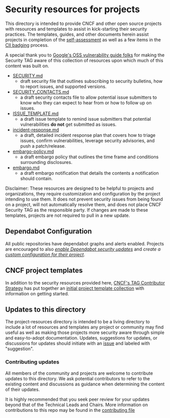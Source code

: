 # Security resources for projects

This directory is intended to provide CNCF and other open source projects with
resources and templates to assist in kick-starting their security practices.  The
templates, guides, and other documents herein assist projects in completion of
the [self-assessment](assessments/guide/self-assessment.md) as well as a few
items in the [CII badging](https://bestpractices.coreinfrastructure.org/en)
process.

A special thank you to [Google's OSS vulnerability guide
folks](https://github.com/google/oss-vulnerability-guide) for making the
Security TAG aware of this collection of resources upon which much of this
content was built on.

* [SECURITY.md](templates/SECURITY)
  * draft security file that outlines subscribing to security bulletins, how
      to report issues, and supported versions.
* [SECURITY_CONTACTS.md](templates/SECURITY_CONTACTS)
  * a draft security contacts file to allow potential issue submitters to know
      who they can expect to hear from or how to follow up on issues.
* [ISSUE_TEMPLATE.md](templates/ISSUE_TEMPLATE.md)
  * a draft issue template to remind issue submitters that potential
      vulnerabilities **do not** get submitted as issues.
* [incident-response.md](templates/incident-response.md)
  * a draft, detailed incident response plan that covers how to triage issues,
      confirm vulnerabilities, leverage security advisories, and push a
      patch/release.
* [embargo-policy.md](templates/embargo-policy.md)
  * a draft embargo policy that outlines the time frame and conditions
      surrounding disclosures.
* [embargo.md](templates/embargo.md)
  * a draft embargo notification that details the contents a notification should
    contain.

Disclaimer: These resources are designed to be helpful to projects and
organizations, they require customization and configuration by the project
intending to use them. It does not prevent security issues from being found on a
project, will not automatically resolve them, and does not place CNCF Security
TAG as the responsible party. If changes are made to these templates, projects
are not required to pull in a new update.

## Dependabot Configuration

All public repositories have dependabot graphs and alerts enabled. Projects are
encouraged to also *[enable Dependabot security
updates](https://docs.github.com/en/code-security/supply-chain-security/managing-vulnerabilities-in-your-projects-dependencies/configuring-dependabot-security-updates)*
and *create a [custom configuration for their
project](https://docs.github.com/en/code-security/supply-chain-security/keeping-your-dependencies-updated-automatically/enabling-and-disabling-version-updates)*.

## CNCF project templates

In addition to the security resources provided here, [CNCF's TAG Contributor
Strategy](https://github.com/cncf/tag-contributor-strategy/blob/main/README.md)
has put together an [initial project template
collection](https://github.com/cncf/project-template) with information on
getting started.

## Updates to this directory

The project-resources directory is intended to be a living directory to include
a lot of resources and templates any project or community may find useful as
well as making those projects more security aware through simple and
easy-to-adopt documentation. Updates, suggestions for updates, or discussions
for updates should initiate with an
[issue](https://github.com/cncf/tag-security/issues) and labeled with
"suggestion".

### Contributing updates

All members of the community and projects are welcome to contribute updates to
this directory. We ask potential contributors to refer to the existing content
and discussions as guidance when determining the content of their updates.

It is highly recommended that you seek peer review for your updates beyond that
of the Technical Leads and Chairs. More information on contributions to this
repo may be found in the [contributing file](../CONTRIBUTING.md)
